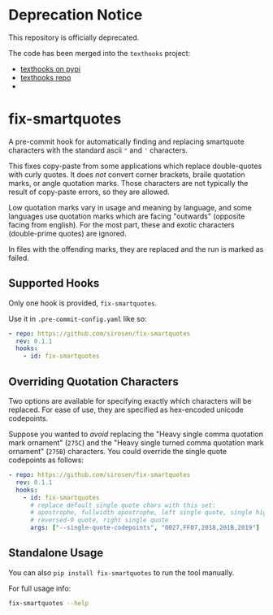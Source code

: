 # Deprecation Notice

This repository is officially deprecated.

The code has been merged into the `texthooks` project:
- [texthooks on pypi](https://pypi.org/project/texthooks/)
- [texthooks repo](https://github.com/sirosen/texthooks)
-
# fix-smartquotes

A pre-commit hook for automatically finding and replacing smartquote
characters with the standard ascii `"` and `'` characters.

This fixes copy-paste from some applications which replace double-quotes with curly
quotes.
It does *not* convert corner brackets, braile quotation marks, or angle
quotation marks. Those characters are not typically the result of copy-paste
errors, so they are allowed.

Low quotation marks vary in usage and meaning by language, and some languages
use quotation marks which are facing "outwards" (opposite facing from english).
For the most part, these and exotic characters (double-prime quotes) are
ignored.

In files with the offending marks, they are replaced and the run is marked as
failed.

## Supported Hooks

Only one hook is provided, `fix-smartquotes`.

Use it in `.pre-commit-config.yaml` like so:

```yaml
- repo: https://github.com/sirosen/fix-smartquotes
  rev: 0.1.1
  hooks:
    - id: fix-smartquotes
```

## Overriding Quotation Characters

Two options are available for specifying exactly which characters will be
replaced. For ease of use, they are specified as hex-encoded unicode
codepoints.

Suppose you wanted to *avoid* replacing the "Heavy single comma quotation
mark ornament" (`275C`) and the "Heavy single turned comma quotation mark
ornament" (`275B`) characters. You could override the single quote codepoints
as follows:

```yaml
- repo: https://github.com/sirosen/fix-smartquotes
  rev: 0.1.1
  hooks:
    - id: fix-smartquotes
      # replace default single quote chars with this set:
      # apostrophe, fullwidth apostrophe, left single quote, single high
      # reversed-9 quote, right single quote
      args: ["--single-quote-codepoints", "0027,FF07,2018,201B,2019"]
```

## Standalone Usage

You can also `pip install fix-smartquotes` to run the tool manually.

For full usage info:

```bash
fix-smartquotes --help
```
